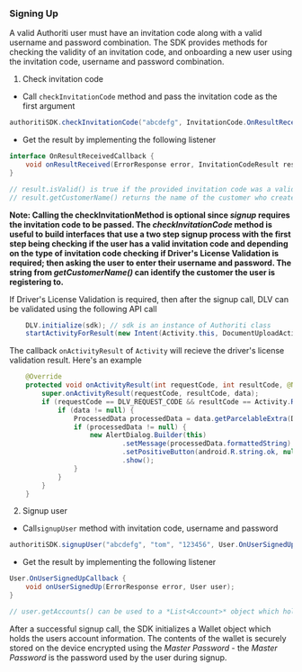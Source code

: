 ### Signing Up

A valid Authoriti user must have an invitation code along with a valid username and password combination. The SDK provides methods for checking the validity of an invitation code, and onboarding a new user using the invitation code, username and password combination.

1. Check invitation code

- Call `checkInvitationCode` method and pass the invitation code as the first argument

```java
authoritiSDK.checkInvitationCode("abcdefg", InvitationCode.OnResultReceivedCallback callback)
```

- Get the result by implementing the following listener

```java
interface OnResultReceivedCallback {
	void onResultReceived(ErrorResponse error, InvitationCodeResult result)
}

// result.isValid() is true if the provided invitation code was a valid invitation code.
// result.getCustomerName() returns the name of the customer who created the invitation code.
```

**Note: Calling the checkInvitationMethod is optional since _signup_ requires the invitation code to be passed. The _checkInvitationCode_ method is useful to build interfaces that use a two step signup process with the first step being checking if the user has a valid invitation code and depending on the type of invitation code checking if Driver's License Validation is required; then asking the user to enter their username and password. The string from _getCustomerName()_ can identify the customer the user is registering to.**

If Driver's License Validation is required, then after the signup call, DLV can be validated using the following API call

```java
	DLV.initialize(sdk); // sdk is an instance of Authoriti class
	startActivityForResult(new Intent(Activity.this, DocumentUploadActivity.class), DLV_REQUEST_CODE);
```

The callback `onActivityResult` of `Activity` will recieve the driver's license validation result. Here's an example

```java
	@Override
    protected void onActivityResult(int requestCode, int resultCode, @Nullable Intent data) {
        super.onActivityResult(requestCode, resultCode, data);
        if (requestCode == DLV_REQUEST_CODE && resultCode == Activity.RESULT_OK) {
            if (data != null) {
                ProcessedData processedData = data.getParcelableExtra(DLV.EXTRA_PROCESSED_DATA);
                if (processedData != null) {
                    new AlertDialog.Builder(this)
                            .setMessage(processedData.formattedString)
                            .setPositiveButton(android.R.string.ok, null)
                            .show();
                }
            }
        }
    }
```

2. Signup user

- Call`signupUser` method with invitation code, username and password

```java
authoritiSDK.signupUser("abcdefg", "tom", "123456", User.OnUserSignedUpCallback callback)
```

- Get the result by implementing the following listener

```java
User.OnUserSignedUpCallback {
	void onUserSignedUp(ErrorResponse error, User user);
}

// user.getAccounts() can be used to a *List<Account>* object which holds the list of accounts that the signup call imported.
```

After a successful signup call, the SDK initializes a Wallet object which holds the users account information. The contents of the wallet is securely stored on the device encrypted using the _Master Password_ - the _Master Password_ is the password used by the user during signup.

